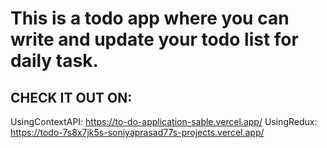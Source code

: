 
# This is a todo app where you can write and update your todo list for daily task.
## CHECK IT OUT ON:
UsingContextAPI: https://to-do-application-sable.vercel.app/
UsingRedux: https://todo-7s8x7jk5s-soniyaprasad77s-projects.vercel.app/

